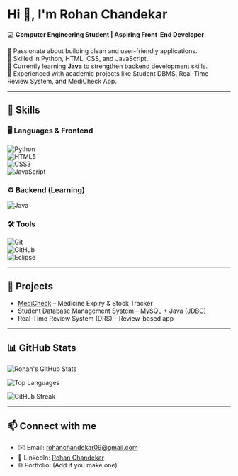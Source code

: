 # Hi 👋, I'm Rohan Chandekar  

💻 **Computer Engineering Student | Aspiring Front-End Developer**  

🔹 Passionate about building clean and user-friendly applications.  
🔹 Skilled in Python, HTML, CSS, and JavaScript.  
🔹 Currently learning **Java** to strengthen backend development skills.  
🔹 Experienced with academic projects like Student DBMS, Real-Time Review System, and MediCheck App.  

---

## 🚀 Skills  

### 🖥️ Languages & Frontend  
![Python](https://img.shields.io/badge/Python-3776AB?style=for-the-badge&logo=python&logoColor=white)  
![HTML5](https://img.shields.io/badge/HTML5-E34F26?style=for-the-badge&logo=html5&logoColor=white)  
![CSS3](https://img.shields.io/badge/CSS3-1572B6?style=for-the-badge&logo=css3&logoColor=white)  
![JavaScript](https://img.shields.io/badge/JavaScript-F7DF1E?style=for-the-badge&logo=javascript&logoColor=black)  

### ⚙️ Backend (Learning)  
![Java](https://img.shields.io/badge/Java-007396?style=for-the-badge&logo=java&logoColor=white)  

### 🛠️ Tools  
![Git](https://img.shields.io/badge/Git-F05032?style=for-the-badge&logo=git&logoColor=white)  
![GitHub](https://img.shields.io/badge/GitHub-181717?style=for-the-badge&logo=github&logoColor=white)  
![Eclipse](https://img.shields.io/badge/Eclipse-2C2255?style=for-the-badge&logo=eclipse&logoColor=white)  

---

## 📌 Projects  
- [MediCheck](https://github.com/rohanchandekar09/Medicheck) – Medicine Expiry & Stock Tracker  
- Student Database Management System – MySQL + Java (JDBC)  
- Real-Time Review System (DRS) – Review-based app  

---

## 📊 GitHub Stats  
![Rohan's GitHub Stats](https://github-readme-stats.vercel.app/api?username=rohanchandekar09&show_icons=true&theme=radical)  

![Top Languages](https://github-readme-stats.vercel.app/api/top-langs/?username=rohanchandekar09&layout=compact&theme=radical)  

![GitHub Streak](https://streak-stats.demolab.com?user=rohanchandekar09&theme=radical)

---

## 📫 Connect with me  
- ✉️ Email: [rohanchandekar09@gmail.com](mailto:rohanchandekar09@gmail.com)  
- 💼 LinkedIn: [Rohan Chandekar](https://www.linkedin.com/in/rohanchandekar09)
- 🌐 Portfolio: (Add if you make one)  
